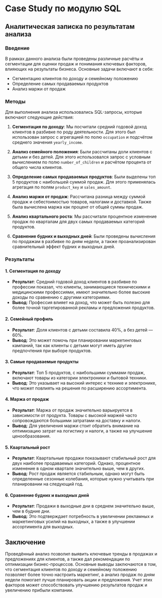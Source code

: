 # Case Study по модулю SQL
## Аналитическая записка по результатам анализа

### Введение
В рамках данного анализа были проведены различные расчёты и сегментации для оценки продаж и понимания ключевых факторов, влияющих на результаты бизнеса. Основные задачи включают в себя:

- Сегментацию клиентов по доходу и семейному положению
- Определение самых продаваемых продуктов
- Анализ маржи от продаж


### Методы

Для выполнения анализа использовались SQL-запросы, которые включают следующие действия:

1. **Сегментация по доходу**: Мы посчитали средний годовой доход клиентов в разбивке по роду деятельности. Для этого был использован запрос с агрегацией по полю `occupation` и подсчётом среднего значения `yearly_income`.

2. **Анализ семейного положения**: Были рассчитаны доли клиентов с детьми и без детей. Для этого использовался запрос с условным вычислением по полю `number_of_children` и расчётом процента от общего числа клиентов.

3. **Определение самых продаваемых продуктов**: Были выделены топ 5 продуктов с наибольшей суммой продаж. Для этого применялась агрегация по полям `product_key` и `sales_amount`.

4. **Анализ маржи от продаж**: Рассчитана разница между суммой продаж и себестоимостью товаров, налогами и доставкой. Также была вычислена маржа как процент от общей суммы продаж.

5. **Анализ квартального роста**: Мы рассчитали процентное изменение продаж по кварталам для двух самых продаваемых категорий продуктов.

6. **Сравнение будних и выходных дней**: Были проведены вычисления по продажам в разбивке по дням недели, а также проанализирован сравнительный эффект будних и выходных дней.

### Результаты

#### 1. Сегментация по доходу
- **Результат**: Средний годовой доход клиентов в разбивке по профессии показал, что клиенты, занимающиеся техническими и медицинскими профессиями, имеют значительно более высокие доходы по сравнению с другими категориями.
- **Вывод**: Профессия влияет на доход, что может быть полезно для более точной таргетированной рекламы и предложения продуктов.

#### 2. Семейный профиль
- **Результат**: Доля клиентов с детьми составила 40%, а без детей — 60%.
- **Вывод**: Это может помочь при планировании маркетинговых кампаний, так как клиенты с детьми могут иметь другие предпочтения при выборе продуктов.

#### 3. Самые продаваемые продукты
- **Результат**: Топ 5 продуктов, с наибольшими суммами продаж, включают товары из категории электроники и бытовой техники.
- **Вывод**: Это указывает на высокий интерес к технике и электронике, что может повлиять на решения по расширению ассортимента.

#### 4. Маржа от продаж
- **Результат**: Маржа от продаж значительно варьируется в зависимости от продукта. Товары с высокой маржей часто сопровождаются большими затратами на доставку и налоги.
- **Вывод**: Для увеличения маржи стоит обратить внимание на оптимизацию затрат на логистику и налоги, а также на улучшение ценообразования.

#### 5. Квартальный рост
- **Результат**: Квартальные продажи показывают стабильный рост для двух наиболее продаваемых категорий. Однако, процентное изменение в одном квартале значительно выше, чем в других.
- **Вывод**: Рост продаж является стабильным, однако могут быть определенные сезонные колебания, которые нужно учитывать при планировании на следующий год.

#### 6. Сравнение будних и выходных дней
- **Результат**: Продажи в выходные дни в среднем значительно выше, чем в будние дни.
- **Вывод**: Это подтверждает потребность в увеличении рекламных и маркетинговых усилий на выходных, а также в улучшении ассортимента для выходных.

## Заключение

Проведённый анализ позволил выявить ключевые тренды в продажах и предложениях для клиентов, а также дал рекомендации по оптимизации бизнес-процессов. Основные выводы заключаются в том, что сегментация клиентов по доходу и семейному положению позволяет более точно настроить маркетинг, а анализ продаж по дням недели помогает лучше планировать акции и предложения. Учет этих факторов может способствовать улучшению результатов продаж и увеличению прибыли компании.
